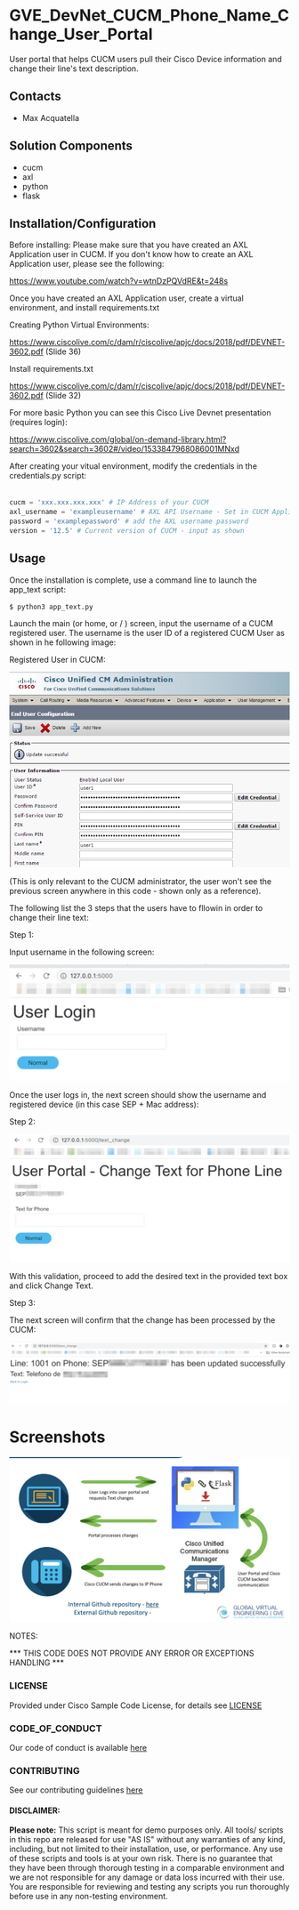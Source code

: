# GVE_DevNet_CUCM_Phone_Name_Change_User_Portal
User portal that helps CUCM users pull their Cisco Device information and change their line's text description.


## Contacts
* Max Acquatella

## Solution Components
* cucm
* axl
* python
* flask

## Installation/Configuration

Before installing: Please make sure that you have created an AXL Application user in CUCM. 
If you don't know how to create an AXL Application user, please see the following:

https://www.youtube.com/watch?v=wtnDzPQVdRE&t=248s

Once you have created an AXL Application user, create a virtual environment, and install requirements.txt

Creating Python Virtual Environments:

https://www.ciscolive.com/c/dam/r/ciscolive/apjc/docs/2018/pdf/DEVNET-3602.pdf (Slide 36)

Install requirements.txt

https://www.ciscolive.com/c/dam/r/ciscolive/apjc/docs/2018/pdf/DEVNET-3602.pdf (Slide 32)

For more basic Python you can see this Cisco Live Devnet presentation (requires login):

https://www.ciscolive.com/global/on-demand-library.html?search=3602&search=3602#/video/1533847968086001MNxd

After creating your vitual environment, modify the credentials in the credentials.py script: 

```python

cucm = 'xxx.xxx.xxx.xxx' # IP Address of your CUCM
axl_username = 'exampleusername' # AXL API Username - Set in CUCM Applications users
password = 'examplepassword' # add the AXL username password
version = '12.5' # Current version of CUCM - input as shown

```
## Usage

Once the installation is complete, use a command line to launch the app_text script:


    $ python3 app_text.py

Launch the main (or home, or / ) screen, input the username of a CUCM registered user. The username is the user ID of a registered CUCM User as shown in he following image:

Registered User in CUCM:

![/IMAGES/register_user.png](/IMAGES/register_user.png)

(This is only relevant to the CUCM administrator, the user won't see the previous screen anywhere in this code - shown only as a reference).

The following list the 3 steps that the users have to fllowin in order to change their line text: 

Step 1:

Input username in the following screen:

![/IMAGES/Step_1.png](/IMAGES/Step_1.png)

Once the user logs in, the next screen should show the username and registered device (in this case SEP + Mac address):

Step 2:

![/IMAGES/Step_2.png](/IMAGES/Step_2.png)

With this validation, proceed to add the desired text in the provided text box and click Change Text.

Step 3:

The next screen will confirm that the change has been processed by the CUCM:

![/IMAGES/Step_3.png](/IMAGES/Step_3.png)

# Screenshots

![/IMAGES/workflow.png](/IMAGES/workflow.png)

NOTES:

 *** THIS CODE DOES NOT PROVIDE ANY ERROR OR EXCEPTIONS HANDLING ***

### LICENSE

Provided under Cisco Sample Code License, for details see [LICENSE](LICENSE.md)

### CODE_OF_CONDUCT

Our code of conduct is available [here](CODE_OF_CONDUCT.md)

### CONTRIBUTING

See our contributing guidelines [here](CONTRIBUTING.md)

#### DISCLAIMER:
<b>Please note:</b> This script is meant for demo purposes only. All tools/ scripts in this repo are released for use "AS IS" without any warranties of any kind, including, but not limited to their installation, use, or performance. Any use of these scripts and tools is at your own risk. There is no guarantee that they have been through thorough testing in a comparable environment and we are not responsible for any damage or data loss incurred with their use.
You are responsible for reviewing and testing any scripts you run thoroughly before use in any non-testing environment.

